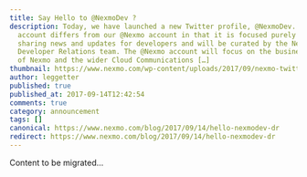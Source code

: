 ```yaml
---
title: Say Hello to @NexmoDev ?
description: Today, we have launched a new Twitter profile, @NexmoDev. This
  account differs from our @Nexmo account in that it is focused purely on
  sharing news and updates for developers and will be curated by the Nexmo
  Developer Relations team. The @Nexmo account will focus on the business side
  of Nexmo and the wider Cloud Communications […]
thumbnail: https://www.nexmo.com/wp-content/uploads/2017/09/nexmo-twitter-banner.png
author: leggetter
published: true
published_at: 2017-09-14T12:42:54
comments: true
category: announcement
tags: []
canonical: https://www.nexmo.com/blog/2017/09/14/hello-nexmodev-dr
redirect: https://www.nexmo.com/blog/2017/09/14/hello-nexmodev-dr
---
```

Content to be migrated...
